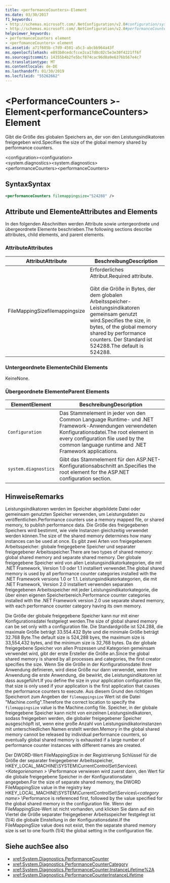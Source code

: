 ```yaml
---
title: <performanceCounters>-Element
ms.date: 03/30/2017
f1_keywords:
- http://schemas.microsoft.com/.NetConfiguration/v2.0#configuration/system.diagnostics/performanceCounters
- http://schemas.microsoft.com/.NetConfiguration/v2.0#performanceCounters
helpviewer_keywords:
- performanceCounters element
- <perfomanceCounters> element
ms.assetid: a71f605b-c7d9-4501-a5c3-abcbb964a43f
ms.openlocfilehash: e893b0cedcfcce2ca17d0c02c5e3e30f4221ff6f
ms.sourcegitcommit: 14355b4b2fe5bcf874cac96d0a9e6376b567e4c7
ms.translationtype: MT
ms.contentlocale: de-DE
ms.lasthandoff: 01/30/2019
ms.locfileid: "55262662"
---
```

# <a name="performancecounters-element"></a><span data-ttu-id="cb887-102">\<PerformanceCounters >-Element</span><span class="sxs-lookup"><span data-stu-id="cb887-102">\<performanceCounters> Element</span></span>
<span data-ttu-id="cb887-103">Gibt die Größe des globalen Speichers an, der von den Leistungsindikatoren freigegeben wird.</span><span class="sxs-lookup"><span data-stu-id="cb887-103">Specifies the size of the global memory shared by performance counters.</span></span>  
  
 <span data-ttu-id="cb887-104">\<configuration></span><span class="sxs-lookup"><span data-stu-id="cb887-104">\<configuration></span></span>  
<span data-ttu-id="cb887-105">\<system.diagnostics></span><span class="sxs-lookup"><span data-stu-id="cb887-105">\<system.diagnostics></span></span>  
<span data-ttu-id="cb887-106">\<performanceCounters></span><span class="sxs-lookup"><span data-stu-id="cb887-106">\<performanceCounters></span></span>  
  
## <a name="syntax"></a><span data-ttu-id="cb887-107">Syntax</span><span class="sxs-lookup"><span data-stu-id="cb887-107">Syntax</span></span>  
  
```xml  
<performanceCounters filemappingsize="524288" />  
```  
  
## <a name="attributes-and-elements"></a><span data-ttu-id="cb887-108">Attribute und Elemente</span><span class="sxs-lookup"><span data-stu-id="cb887-108">Attributes and Elements</span></span>  
 <span data-ttu-id="cb887-109">In den folgenden Abschnitten werden Attribute sowie untergeordnete und übergeordnete Elemente beschrieben.</span><span class="sxs-lookup"><span data-stu-id="cb887-109">The following sections describe attributes, child elements, and parent elements.</span></span>  
  
### <a name="attributes"></a><span data-ttu-id="cb887-110">Attribute</span><span class="sxs-lookup"><span data-stu-id="cb887-110">Attributes</span></span>  
  
|<span data-ttu-id="cb887-111">Attribut</span><span class="sxs-lookup"><span data-stu-id="cb887-111">Attribute</span></span>|<span data-ttu-id="cb887-112">Beschreibung</span><span class="sxs-lookup"><span data-stu-id="cb887-112">Description</span></span>|  
|---------------|-----------------|  
|<span data-ttu-id="cb887-113">FileMappingSize</span><span class="sxs-lookup"><span data-stu-id="cb887-113">filemappingsize</span></span>|<span data-ttu-id="cb887-114">Erforderliches Attribut.</span><span class="sxs-lookup"><span data-stu-id="cb887-114">Required attribute.</span></span><br /><br /> <span data-ttu-id="cb887-115">Gibt die Größe in Bytes, der dem globalen Arbeitsspeicher-Leistungsindikatoren gemeinsam genutzt wird.</span><span class="sxs-lookup"><span data-stu-id="cb887-115">Specifies the size, in bytes, of the global memory shared by performance counters.</span></span> <span data-ttu-id="cb887-116">Der Standard ist 524288.</span><span class="sxs-lookup"><span data-stu-id="cb887-116">The default is 524288.</span></span>|  
  
### <a name="child-elements"></a><span data-ttu-id="cb887-117">Untergeordnete Elemente</span><span class="sxs-lookup"><span data-stu-id="cb887-117">Child Elements</span></span>  
 <span data-ttu-id="cb887-118">Keine</span><span class="sxs-lookup"><span data-stu-id="cb887-118">None.</span></span>  
  
### <a name="parent-elements"></a><span data-ttu-id="cb887-119">Übergeordnete Elemente</span><span class="sxs-lookup"><span data-stu-id="cb887-119">Parent Elements</span></span>  
  
|<span data-ttu-id="cb887-120">Element</span><span class="sxs-lookup"><span data-stu-id="cb887-120">Element</span></span>|<span data-ttu-id="cb887-121">Beschreibung</span><span class="sxs-lookup"><span data-stu-id="cb887-121">Description</span></span>|  
|-------------|-----------------|  
|`Configuration`|<span data-ttu-id="cb887-122">Das Stammelement in jeder von den Common Language Runtime- und .NET Framework-Anwendungen verwendeten Konfigurationsdatei.</span><span class="sxs-lookup"><span data-stu-id="cb887-122">The root element in every configuration file used by the common language runtime and .NET Framework applications.</span></span>|  
|`system.diagnostics`|<span data-ttu-id="cb887-123">Gibt das Stammelement für den ASP.NET-Konfigurationsabschnitt an.</span><span class="sxs-lookup"><span data-stu-id="cb887-123">Specifies the root element for the ASP.NET configuration section.</span></span>|  
  
## <a name="remarks"></a><span data-ttu-id="cb887-124">Hinweise</span><span class="sxs-lookup"><span data-stu-id="cb887-124">Remarks</span></span>  
 <span data-ttu-id="cb887-125">Leistungsindikatoren werden im Speicher abgebildete Datei oder gemeinsam genutzten Speicher verwenden, um Leistungsdaten zu veröffentlichen.</span><span class="sxs-lookup"><span data-stu-id="cb887-125">Performance counters use a memory mapped file, or shared memory, to publish performance data.</span></span>  <span data-ttu-id="cb887-126">Die Größe des freigegebenen Speichers wird bestimmt, wie viele Instanzen gleichzeitig verwendet werden können.</span><span class="sxs-lookup"><span data-stu-id="cb887-126">The size of the shared memory determines how many instances can be used at once.</span></span>  <span data-ttu-id="cb887-127">Es gibt zwei Arten von freigegebenem Arbeitsspeicher: globale freigegebene Speicher und separater freigegebener Arbeitsspeicher.</span><span class="sxs-lookup"><span data-stu-id="cb887-127">There are two types of shared memory: global shared memory and separate shared memory.</span></span>  <span data-ttu-id="cb887-128">Der globale freigegebene Speicher wird von allen Leistungsindikatorkategorien, die mit .NET Framework, Version 1.0 oder 1.1 installiert verwendet.</span><span class="sxs-lookup"><span data-stu-id="cb887-128">The global shared memory is used by all performance counter categories installed with the .NET Framework versions 1.0 or 1.1.</span></span>  <span data-ttu-id="cb887-129">Leistungsindikatorkategorien, die mit .NET Framework, Version 2.0 installiert verwenden separaten freigegebenen Arbeitsspeicher mit jeder Leistungsindikatorkategorie, die über einen eigenen Speicherbereich.</span><span class="sxs-lookup"><span data-stu-id="cb887-129">Performance counter categories installed with the .NET Framework version 2.0 use separate shared memory, with each performance counter category having its own memory.</span></span>  
  
 <span data-ttu-id="cb887-130">Die Größe der globale freigegebene Speicher kann nur mit einer Konfigurationsdatei festgelegt werden.</span><span class="sxs-lookup"><span data-stu-id="cb887-130">The size of global shared memory can be set only with a configuration file.</span></span>  <span data-ttu-id="cb887-131">Die Standardgröße ist 524.288, die maximale Größe beträgt 33.554.432 Byte und die minimale Größe beträgt 32.768 Byte.</span><span class="sxs-lookup"><span data-stu-id="cb887-131">The default size is 524,288 byes, the maximum size is 33,554,432 bytes, and the minimum size is 32,768 bytes.</span></span>  <span data-ttu-id="cb887-132">Da der globale freigegebene Speicher von allen Prozessen und Kategorien gemeinsam verwendet wird, gibt der erste Ersteller die Größe an.</span><span class="sxs-lookup"><span data-stu-id="cb887-132">Since the global shared memory is shared by all processes and categories, the first creator specifies the size.</span></span>  <span data-ttu-id="cb887-133">Wenn Sie die Größe in der Konfigurationsdatei Ihrer Anwendung definieren, wird diese Größe nur dann verwendet, wenn Ihre Anwendung die erste Anwendung, die bewirkt, die Leistungsindikatoren ist dass ausgeführt.</span><span class="sxs-lookup"><span data-stu-id="cb887-133">If you define the size in your application configuration file, that size is only used if your application is the first application that causes the performance counters to execute.</span></span>  <span data-ttu-id="cb887-134">Aus diesem Grund den richtigen Speicherort zum Angeben der `filemappingsize` Wert ist die Datei "Machine.config".</span><span class="sxs-lookup"><span data-stu-id="cb887-134">Therefore the correct location to specify the `filemappingsize` value is the Machine.config file.</span></span>  <span data-ttu-id="cb887-135">Speicher, in der globale freigegebene Speicher kann nicht von einzelnen Leistungsindikatoren, sodass freigegeben werden, die globaler freigegebener Speicher ausgeschöpft ist, wenn eine große Anzahl von Leistungsindikatorinstanzen mit unterschiedlichen Namen erstellt werden.</span><span class="sxs-lookup"><span data-stu-id="cb887-135">Memory in the global shared memory cannot be released by individual performance counters, so eventually global shared memory is exhausted if a large number of performance counter instances with different names are created.</span></span>  
  
 <span data-ttu-id="cb887-136">Der DWORD-Wert FileMappingSize in der Registrierung Schlüssel für die Größe der separater freigegebener Arbeitsspeicher, HKEY_LOCAL_MACHINE\SYSTEM\CurrentControlSet\Services\\*\<Kategorienamen >* \Performance verwiesen wird zuerst dann, den Wert für die globale freigegebene Speicher in der Konfigurationsdatei angegeben.</span><span class="sxs-lookup"><span data-stu-id="cb887-136">For the size of separate shared memory, the DWORD FileMappingSize value in the registry key HKEY_LOCAL_MACHINE\SYSTEM\CurrentControlSet\Services\\*\<category name>* \Performance is referenced first, followed by the value specified for the global shared memory in the configuration file.</span></span> <span data-ttu-id="cb887-137">Wenn der FileMappingSize-Wert ist nicht vorhanden, und klicken Sie dann auf ein Viertel die Größe separater freigegebener Arbeitsspeicher festgelegt ist (1/4) die globale Einstellung in der Konfigurationsdatei.</span><span class="sxs-lookup"><span data-stu-id="cb887-137">If the FileMappingSize value does not exist, then the separate shared memory size is set to one fourth (1/4) the global setting in the configuration file.</span></span>  
  
## <a name="see-also"></a><span data-ttu-id="cb887-138">Siehe auch</span><span class="sxs-lookup"><span data-stu-id="cb887-138">See also</span></span>
- <xref:System.Diagnostics.PerformanceCounter>
- <xref:System.Diagnostics.PerformanceCounterCategory>
- <xref:System.Diagnostics.PerformanceCounter.InstanceLifetime%2A>
- <xref:System.Diagnostics.PerformanceCounterInstanceLifetime>
